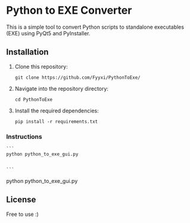 # Python to EXE Converter

This is a simple tool to convert Python scripts to standalone executables (EXE) using PyQt5 and PyInstaller.

## Installation

1. Clone this repository:

    ```
    git clone https://github.com/Fyyxi/PythonToExe/
    ```

2. Navigate into the repository directory:

    ```
    cd PythonToExe
    ```

3. Install the required dependencies:

    ```
    pip install -r requirements.txt
    ```


### Instructions

    ```
    python python_to_exe_gui.py
    
    
    ```
python python_to_exe_gui.py


## License

Free to use :)



